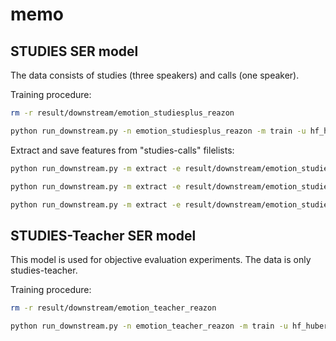 # memo

## STUDIES SER model

The data consists of studies (three speakers) and calls (one speaker).

Training procedure:

```bash
rm -r result/downstream/emotion_studiesplus_reazon

python run_downstream.py -n emotion_studiesplus_reazon -m train -u hf_hubert_custom -k rinna/japanese-hubert-base -d emotion_studiesplus -c downstream/emotion_studiesplus/config.yaml
```

Extract and save features from "studies-calls" filelists:

```bash
python run_downstream.py -m extract -e result/downstream/emotion_studiesplus_reazon/dev-best.ckpt --extract_file downstream/emotion_studiesplus/meta_data/train_meta_data.json

python run_downstream.py -m extract -e result/downstream/emotion_studiesplus_reazon/dev-best.ckpt --extract_file downstream/emotion_studiesplus/meta_data/val_meta_data.json

python run_downstream.py -m extract -e result/downstream/emotion_studiesplus_reazon/dev-best.ckpt --extract_file downstream/emotion_studiesplus/meta_data/test_meta_data.json
```

## STUDIES-Teacher SER model

This model is used for objective evaluation experiments.
The data is only studies-teacher.

Training procedure:

```bash
rm -r result/downstream/emotion_teacher_reazon

python run_downstream.py -n emotion_teacher_reazon -m train -u hf_hubert_custom -k rinna/japanese-hubert-base -d emotion_teacher -c downstream/emotion_teacher/config.yaml
```
